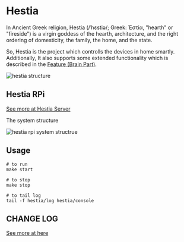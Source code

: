 # Hestia

In Ancient Greek religion, Hestia (/ˈhɛstiə/; Greek: Ἑστία, "hearth" or "fireside") is a virgin goddess of the hearth, architecture, and the right ordering of domesticity, the family, the home, and the state.

So, Hestia is the project which controlls the devices in home smartly. Additionally, It also supports some extended functionality which is described in the [Feature (Brain Part)](https://github.com/GenialX/hestia-server#feature-brain-part).

![hestia structure](https://docs.google.com/drawings/d/e/2PACX-1vT8G32e2AJbFTea1f_9dLB_ZKbS85kUqXnLZNPJ8lp0TAohMYc4bMiz-4qDYa-DdlcfmkpeNlxP81B6/pub?w=724&h=306)

## Hestia RPi

[See more at Hestia Server](https://github.com/GenialX/hestia-server)

The system structure

![hestia rpi system structrue](https://docs.google.com/drawings/d/e/2PACX-1vTpgVZRdOXad7bBUJzhDz5WTLl1iY-sqSm7NcYyHcPN_yV31wJb0-6Ij7rV6fsWFKkHL01Ov1S6jUrO/pub?w=1582&h=688)

## Usage

```shell
# to run
make start

# to stop
make stop

# to tail log
tail -f hestia/log hestia/console
```

## CHANGE LOG
[See more at here](https://github.com/GenialX/hestia-rpi/blob/master/docs/CHANGE_LOG.md)
